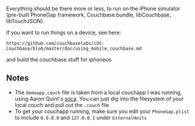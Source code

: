 Everything should be there more or less, to run on the iPhone simulator (pre-built PhoneGap framework, Couchbase.bundle, libCouchbase, libTouchJSON).

If you want to run things on a device, see here:

`https://github.com/couchbaselabs/iOS-Couchbase/blob/master/doc/using_mobile_couchbase.md`

and build the couchbase stuff for iphoneos

## Notes

* The `demoapp.couch` file is taken from a local couchapp I was running, using Aaron Quint's [soca](https://github.com/quirkey/soca). You can just dig into the filesystem of your local couch and pull out the `.couch` file
* To get your couchapp running, make sure you edit your `PhoneGap.plist` to include `0.0.0.0` and `127.0.0.1` under `ExternalHosts`
